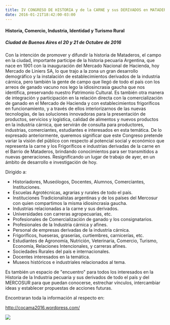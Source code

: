 ```yaml
---
title: IV CONGRESO DE HISTORIA y de la CARNE y sus DERIVADOS en MATADEROS
date: 2016-01-21T18:42:00-03:00
---
```


#### Historia, Comercio, Industria, Identidad y Turismo Rural

##### Ciudad de Buenos Aires el 20 y 21 de Octubre de 2016

Con la intención de promover y difundir la historia de Mataderos, el campo en la ciudad, importante participe de la historia pecuaria Argentina, que nace en 1901 con la inauguración del Mercado Nacional de Hacienda, hoy Mercado de Liniers SA, lo que trajo a la zona un gran desarrollo demográfico y la instalación de establecimientos derivados de la industria cárnica, pero también la gente de campo que llegó de todo el país con los arreos de ganado vacuno nos lego la idiosincrasia gaucha que nos identifica, preservando nuestro Patrimonio Cultural. Es también otra manera de integración y participación en la relación directa con la comercialización de ganado en el Mercado de Hacienda y con establecimientos frigoríficos en funcionamiento, y a través de ellos interiorizarnos de las nuevas tecnologías, de las soluciones innovadoras para la presentación de productos, servicios y logística, calidad de alimentos y nuevos productos en la industria cárnica, que servirán de consulta para productores, industrias, comerciantes, estudiantes e interesados en esta temática. De lo expresado anteriormente, queremos significar que este Congreso pretende variar la visión del público con respecto al potencial social y económico que representa la carne y los Frigoríficos e industrias derivadas de la carne en el Barrio de Mataderos, brindando conocimientos para ser transmitidos a nuevas generaciones. Resignificando un lugar de trabajo de ayer, en un ámbito de desarrollo e investigación de hoy.

Dirigido a:

* Historiadores, Museólogos, Docentes, Alumnos, Comerciantes, Instituciones.
* Escuelas Agrotécnicas, agrarias y rurales de todo el país.
* Instituciones Tradicionalistas argentinas y de los países del Mercosur con quien compartimos la misma idiosincrasia gaucha.
* Industrias relacionadas a la carne y sus derivados.
* Universidades con carreras agropecuarias, etc.
* Profesionales de Comercialización de ganado y los consignatarios.
* Profesionales de la Industria cárnica y afines.
* Personal de empresas derivadas de la industria cárnica.
* Frigoríficos, hueseras, graserías, curtiembres, carnicerías, etc.
* Estudiantes de Agronomía, Nutrición, Veterinaria, Comercio, Turismo, Economía, Relaciones Intencionales, y carreras afines.
* Sociedades Rurales del país e internacionales.
* Docentes interesados en la temática.
* Museos históricos e industriales relacionados al tema.

Es también un espacio de "encuentro" para todos los interesados en la Historia de la Industria pecuaria y sus derivados de todo el país y del MERCOSUR para que puedan conocerse, estrechar vínculos, intercambiar ideas y establecer propuestas de acciones futuras.

Encontraran toda la información al respecto en:

http://cocama2016.wordpress.com/

[![](https://blogger.googleusercontent.com/img/b/R29vZ2xl/AVvXsEh8jzS-HbxyD5ckN4nDxsuyXoF2yei8gQH4wy8lroTs3e4NkUte8f3f8xc_kxLWodsY9WQXsiTho6L5Cjcg5aS8gMWpPswHG0DQED20YGv4iVsTsVcEYzBsnz8MHho756qKpS5Sds2ecBTg/s400/18.jpg)](https://blogger.googleusercontent.com/img/b/R29vZ2xl/AVvXsEh8jzS-HbxyD5ckN4nDxsuyXoF2yei8gQH4wy8lroTs3e4NkUte8f3f8xc_kxLWodsY9WQXsiTho6L5Cjcg5aS8gMWpPswHG0DQED20YGv4iVsTsVcEYzBsnz8MHho756qKpS5Sds2ecBTg/s1600/18.jpg)